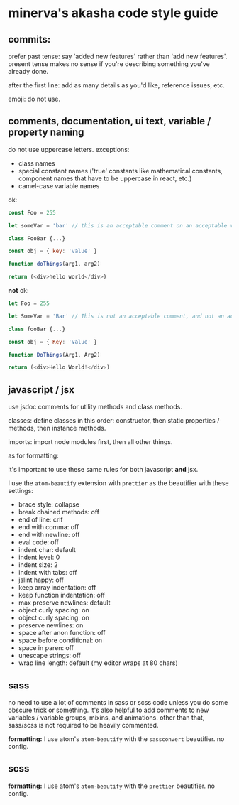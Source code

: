 # minerva's akasha code style guide

## commits:

prefer past tense: say 'added new features' rather than 'add new features'. present tense makes no sense if you're describing something you've already done.

after the first line: add as many details as you'd like, reference issues, etc.

emoji: do not use.

## comments, documentation, ui text, variable / property naming

do not use uppercase letters. exceptions:

-   class names
-   special constant names ('true' constants like mathematical constants, component names that have to be uppercase in react, etc.)
-   camel-case variable names

ok:
```javascript
const Foo = 255

let someVar = 'bar' // this is an acceptable comment on an acceptable variable.

class FooBar {...}

const obj = { key: 'value' }

function doThings(arg1, arg2)

return (<div>hello world</div>)
```

**not** ok:

```javascript
let Foo = 255

let SomeVar = 'Bar' // This is not an acceptable comment, and not an acceptable variable.

class fooBar {...}

const obj = { Key: 'Value' }

function DoThings(Arg1, Arg2)

return (<div>Hello World!</div>)
```

## javascript / jsx

use jsdoc comments for utility methods and class methods.

classes: define classes in this order: constructor, then static properties / methods, then instance methods.

imports: import node modules first, then all other things.

as for formatting:

it's important to use these same rules for both javascript **and** jsx.

I use the `atom-beautify` extension with `prettier` as the beautifier with these settings:

-   brace style: collapse
-   break chained methods: off
-   end of line: crlf
-   end with comma: off
-   end with newline: off
-   eval code: off
-   indent char: default
-   indent level: 0
-   indent size: 2
-   indent with tabs: off
-   jslint happy: off
-   keep array indentation: off
-   keep function indentation: off
-   max preserve newlines: default
-   object curly spacing: on
-   object curly spacing: on
-   preserve newlines: on
-   space after anon function: off
-   space before conditional: on
-   space in paren: off
-   unescape strings: off
-   wrap line length: default (my editor wraps at 80 chars)

## sass

no need to use a lot of comments in sass or scss code unless you do some obscure trick or something. it's also helpful to add comments to new variables / variable groups, mixins, and animations. other than that, sass/scss is not required to be heavily commented.

**formatting:** I use atom's `atom-beautify` with the `sassconvert` beautifier. no config.

## scss

**formatting:** I use atom's `atom-beautify` with the `prettier` beautifier. no config.
